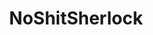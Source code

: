 ---
title: NoShitSherlock
crosslinks:
- ShitAmericansSay
- Conservative
- economy
- pol
- news
- shitcomment
- KKKrying
- todayilearned
- MensRights
- nottheonion
- worldnews
- science
- IdiotsNearlyDying
- childfree
- skeptic
- OutOfTheLoop
- unitedkingdom
- shittykickstarters
- Catholic
---